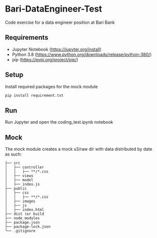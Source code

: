 # Bari-DataEngineer-Test
Code exercise for a data engineer position at Bari Bank

## Requirements 
  - Jupyter Notebook (https://jupyter.org/install)
  - Python 3.8 (https://www.python.org/downloads/release/python-380/)
  - pip (https://pypi.org/project/pip/)

## Setup
Install required packages for the mock module

```bash
pip install requirement.txt
```

## Run 
Run Jupyter and open the coding_test.ipynb notebook 

## Mock 
The mock module creates a mock s3/raw dir with data distributed by date as such:
```
├── src
│   ├── controller
│   │   ├── **/*.css
│   ├── views
│   ├── model
│   ├── index.js
├── public
│   ├── css
│   │   ├── **/*.css
│   ├── images
│   ├── js
│   ├── index.html
├── dist (or build
├── node_modules
├── package.json
├── package-lock.json 
└── .gitignore
```
